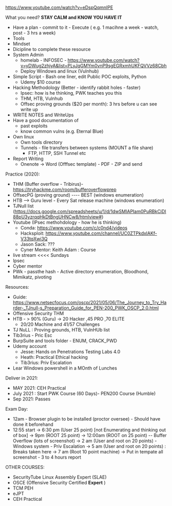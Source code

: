 https://www.youtube.com/watch?v=eDspQqmnIPE

What you need?
**STAY CALM and KNOW YOU HAVE IT**
- Have a plan - commit to it - Execute ( e.g. 1 macihne a week - watch, post - 3 hrs a week)
- Tools
- Mindset
- Dicipline to complete these resource
- System Admin
	- homelab - INFOSEC - https://www.youtube.com/watch?v=yDWug2zhjyA&list=PLyJqGMYm0vnP9sgEGRxmhUKFQVVz68Cbh
	- Deploy Windows and linux (Vulnhub)
- Simple Script - Bash one liner, edit Public POC exploits, Python 
	- Udemy $10 course
- Hacking Methodology (Better - identify rabbit holes - faster)
	- Ipsec: how is he thinking, PWK teaches you this
	- THM, HTB, Vulnhub 
	- Offsec proving grounds ($20 per month): 3 hrs before u can see write up
- WRITE NOTES and WriteUps
- Have a good documentation of 
	- past exploits
	- know common vulns (e.g. Eternal Blue)
- Own linux
	- Own tools directory
	- Tunnels - file transfers between systems (MOUNT a file share)
		- FTP, HTTP, SSH Tunnel etc
- Report Writing
	- Onenote -> Word (Offfsec template) - PDF - ZIP and send

Practice (2020):
- THM (Buffer overflow - Tribirus)- https://tryhackme.com/room/bufferoverflowprep
- OffsecPG (proving ground) ---- BEST (windows enumeration)
- HTB --> Guru level - Every Sat release machine (windows enumeration)
- TJNull list (https://docs.google.com/spreadsheets/u/1/d/1dwSMIAPIam0PuRBkCiDI88pU3yzrqqHkDtBngUHNCw8/htmlview#)
- Youtube (IPsec methohdology - how he is thinking)
	- Conda: https://www.youtube.com/c/c0nd4/videos
	- Hacksploit: https://www.youtube.com/channel/UC0ZTPkdxlAKf-V33tqXwi3Q
	- Jason Sack: ???
	- Cyner Mentor: Keith Adam : Course
- live stream <<<< Sundays
- Ipsec 
- Cyber mentor
- PWk - passthe hash - Active directory enumeration, Bloodhond, Mimikatz, pivoting

Resources:
- Guide: https://www.netsecfocus.com/oscp/2021/05/06/The_Journey_to_Try_Harder-_TJnull-s_Preparation_Guide_for_PEN-200_PWK_OSCP_2.0.html
- Offensive Security THM
- HTB - > 90% (Guru) ->  20 Hacker ,45 PRO ,70 ELITE
	- 20/20 Machine and 41/57 Challenges
- TJ NuLL :  Proving grounds, HTB, VulnHUb list
- Tib3rius - Pric Esc
- BurpSuite and tools folder - ENUM, CRACK_PWD
- Udemy account
	- Jesse: Hands on Penetrations Testing Labs 4.0
	- Heath: Practical Ethical hacking
	- Tib3rius: Priv Escalation
- Lear Windows powershell in a MOnth of Lunches

Deliver in 2021:
- MAY 2021: CEH Practical
- July 2021 : Start PWK Course (60 Days)- PEN200 Course (Humble)
- Sep 2021: Passes

Exam Day:
- 12am - Browser plugin to be installed (proctor oversee) - Should have done it beforehand
- 12:55 start -> 6:30 pm (User 25 point) [not Enumerating and thinking out of box]
  -> 9pm (ROOT 25 point) 
  -> 12:00am (ROOT on 25 point) -- Buffer Overflow (lots of screenshot) 
  -> 2 am (User and root on 20 points) - Windows system - Priv Escalation
  -> 5 am (User and root on 20 points) : Breaks taken here
  -> 7 am (Root 10 point machine)
  -> Put in tempate all screenshot - 3 to 4 hours report
  
  
OTHER COURSES:
 - SecurityTube Linux Assembly Expert (SLAE)
 - OSCE (Offensive Security Certified **Expert** )
 - TCM PEH
 - eJPT
 - CEH Practical

